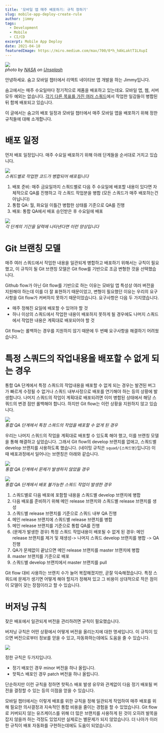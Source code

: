```yaml
---
title: '모바일 앱 매주 배포하기: 규칙 정하기'
slug: mobile-app-deploy-create-rule
author: jimmy
tags:
  - Development
  - Mobile
  - CI/CD
excerpt: Mobile App Deploy
date: 2021-04-18
featuredImage: https://miro.medium.com/max/700/0*h_hAkLaktT1LXupI
---
```


![](https://miro.medium.com/max/700/0*h_hAkLaktT1LXupI)  
_photo by <u>[NASA](https://unsplash.com/@nasa?utm_source=medium&utm_medium=referral)</u> on <u>[Unsplash](https://unsplash.com/?utm_source=medium&utm_medium=referral)</u>_

안녕하세요. 숨고 모바일 챕터에서 리액트 네이티브 앱 개발을 하는 Jimmy입니다.

숨고에서는 매주 수요일마다 정기적으로 제품을 배포하고 있는데요. 모바일 앱, 웹, 서버 모두 예외는 없습니다. <u>각기 다른 목표를 가진 여러 스쿼드</u>에서 작업한 일감들이 병합된 뒤 함께 배포되고 있습니다.

이 글에서는 숨고의 배포 일정과 모바일 챕터에서 매주 모바일 앱을 배포하기 위해 정한 규칙들에 대해 소개합니다.

# 배포 일정

먼저 배포 일정입니다. 매주 수요일 배포하기 위해 아래 단계들을 순서대로 거치고 있습니다.

![](https://miro.medium.com/max/700/1*DqInyiK3NXa0P9Rk794XpA.png)  
_스쿼드별로 작업한 코드가 병합되어 배포됩니다_

1. 배포 준비: 매주 금요일까지 스쿼드별로 다음 주 수요일에 배포할 내용이 있다면 자체적으로 QA를 진행하고 각 스쿼드 작업분을 병합
   (모든 스쿼드가 매주 배포하는건 아닙니다)
2. 통합 QA: 월, 화요일 이틀간 병합한 상태를 기준으로 QA를 진행
3. 배포: 통합 QA에서 배포 승인받은 후 수요일에 배포

![](https://miro.medium.com/max/700/1*TLGwMU9zBYE_G2FCnLEBEw.png)  
_각 단계의 기간을 달력에 나타낸다면 이런 양상입니다_

# Git 브랜칭 모델

매주 여러 스쿼드에서 작업한 내용을 일관되게 병합하고 배포하기 위해서는 규칙이 필요했고, 이 규칙이 될 Git 브랜칭 모델은 Git flow를 기반으로 조금 변형한 것을 선택했습니다.

Github flow가 아닌 Git flow를 기반으로 하는 이유는 모바일 앱 특성상 여러 버전을 지원해야 하는데 이를 더 잘 표현하기 때문이었고, 변형이 필요했던 이유는 우리의 요구사항을 Git flow가 커버하지 못하기 때문이었습니다. 요구사항은 다음 두 가지였습니다.

- 매주 정해진 요일에 배포할 수 있어야 할 것
- 하나 이상의 스쿼드에서 작업한 내용이 배포하지 못하게 될 경우에도 나머지 스쿼드에서 작업한 내용은 계획대로 배포되어야 할 것

Git flow는 롤백하는 경우를 지원하지 않기 때문에 두 번째 요구사항을 해결하기 어려웠습니다.

# 특정 스쿼드의 작업내용을 배포할 수 없게 되는 경우

통합 QA 단계에서 특정 스쿼드의 작업내용을 배포할 수 없게 되는 경우는 발견된 버그가 빠르게 수정될 수 없거나 스쿼드 내부사정으로 배포를 연기해야 하는 등의 상황에 발생합니다. 나머지 스쿼드의 작업이 계획대로 배포되려면 이미 병합된 상태에서 해당 스쿼드의 변경 점만 롤백해야 합니다. 하지만 Git flow는 이런 상황을 지원하지 않고 있습니다.

![](https://miro.medium.com/max/700/1*wusVnqzUAWo8oohIELzmtg.png)  
_통합 QA 단계에서 특정 스쿼드의 작업을 배포할 수 없게 된 경우_

우리는 나머지 스쿼드의 작업을 계획대로 배포할 수 있도록 해야 했고, 이를 브랜칭 모델을 통해 해결하고 싶었습니다. 그래서 Git flow의 develop 브랜치를 없애고, 스쿼드별 develop 브랜치를 사용하도록 했습니다. (네이밍 규칙은 `squad/{스쿼드명}`입니다) 이때 배포과정에서 일어나는 브랜칭은 아래와 같습니다.

![](https://miro.medium.com/max/700/1*Q_uz8FIOE6BylJDzKQpdIw.png)  
_통합 QA 단계에서 문제가 발생하지 않았을 경우_

![](https://miro.medium.com/max/700/1*2KKAvCl6LNbrOFEmRl_Kdw.png)  
_통합 QA 단계에서 배포 불가능한 스쿼드 작업이 발생한 경우_

1. 스쿼드별로 다음 배포에 포함할 내용을 스쿼드별 develop 브랜치에 병합
2. 다음 배포를 준비하기 위해 메인 release 브랜치와 스쿼드별 release 브랜치를 생성
3. 스쿼드별 release 브랜치를 기준으로 스쿼드 내부 QA 진행
4. 메인 release 브랜치에 스쿼드별 release 브랜치를 병합
5. 메인 release 브랜치를 기준으로 통합 QA를 진행
6. (문제가 발생한 경우) 특정 스쿼드 작업내용이 배포될 수 없게 된 경우: 메인 release 브랜치를 제거 및 재생성-> 나머지 스쿼드 develop 브랜치를 병합 -> QA 진행
7. QA가 문제없이 끝났으면 메인 release 브랜치를 master 브랜치에 병합
8. master 브랜치를 기준으로 배포
9. 스쿼드별 develop 브랜치에서 master 브랜치를 pull

Git flow 대비 사용하는 브랜치 수가 늘어 복잡해졌지만, 곧잘 익숙해졌습니다. 특정 스쿼드에 문제가 생기면 어떻게 해야 할지가 정해져 있고 그 비용이 상대적으로 작은 점이 이 모델이 갖는 장점이라고 할 수 있습니다.

# 버저닝 규칙

잦은 배포에서 일관되게 버전을 관리하려면 규칙이 필요했습니다.

버저닝 규칙은 어떤 상황에서 어떻게 버전을 올리는지에 대한 명세입니다. 이 규칙이 있으면 버전으로부터 정보를 얻을 수 있고, 자동화하는데에도 도움을 줄 수 있습니다.

![](https://miro.medium.com/max/700/1*A9boayzP9zEriSQIarAatg.png)

정한 규칙은 두가지입니다.

- 정기 배포인 경우 minor 버전을 하나 올립니다.
- 핫픽스 배포인 경우 patch 버전을 하나 올립니다.

단순하지만 이런 규칙을 정하면 핫픽스 배포 발생 유무와 관계없이 다음 정기 배포될 버전을 결정할 수 있는 등의 이점을 얻을 수 있습니다.

모바일 챕터에서는 이렇게 배포를 위한 규칙을 정해 일관되게 작업하여 매주 배포를 위해 필요한 의사결정과 지속적인 통합 비용을 줄이는 경험을 할 수 있었습니다. Git flow로 커버되지 않는 유즈케이스를 위해 더 많은 브랜치를 사용하게 된 것이 오히려 발목을 잡지 않을까 하는 걱정도 있었지만 실제로는 별문제가 되지 않았습니다. 더 나아가 이러한 규칙이 배포 자동화를 구현하는데에도 도움이 되었습니다.
